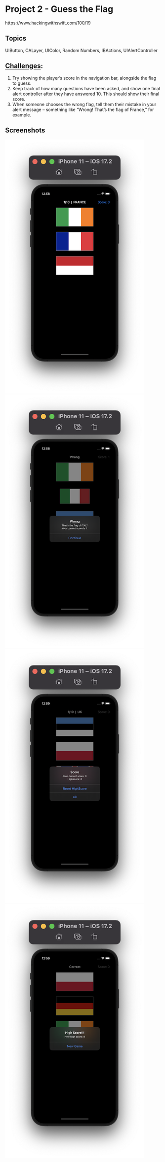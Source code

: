 # Project 2 - Guess the Flag

https://www.hackingwithswift.com/100/19

## Topics
UIButton, CALayer, UIColor, Random Numbers, IBActions, UIAlertController

## [Challenges](https://www.hackingwithswift.com/read/2/6/wrap-up):
1. Try showing the player’s score in the navigation bar, alongside the flag to guess.
2. Keep track of how many questions have been asked, and show one final alert controller after they have answered 10. This should show their final score.
3. When someone chooses the wrong flag, tell them their mistake in your alert message – something like “Wrong! That’s the flag of France,” for example.


## Screenshots

![screenshot1](screenshots/Screenshot1.png)
![screenshot2](screenshots/Screenshot2.png)
![screenshot3](screenshots/Screenshot3.png)
![screenshot4](screenshots/Screenshot4.png)
